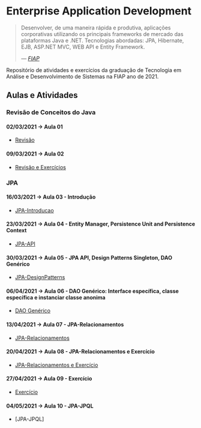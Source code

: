 # Enterprise Application Development

<blockquote>
    <p>
        Desenvolver, de uma maneira rápida e produtiva, aplicações corporativas utilizando os principais frameworks de mercado das plataformas Java e .NET. Tecnologias abordadas: JPA, Hibernate, EJB, ASP.NET MVC, WEB API e Entity Framework.
    </p>
    <footer>— <cite><a href="https://www.fiap.com.br">FIAP</a></cite></footer>
</blockquote>

Repositório de atividades e exercícios da graduação de Tecnologia em Análise e Desenvolvimento de Sistemas na FIAP ano de 2021.

## Aulas e Atividades

### Revisão de Conceitos do Java
#### 02/03/2021 -> Aula 01
- [Revisão](https://github.com/jonasmzsouza/fiap-tdsr-ead/commit/3ba2d65e2b2e3375fd83dd994154e1e1270af327)
  
#### 09/03/2021 -> Aula 02
- [Revisão e Exercícios](https://github.com/jonasmzsouza/fiap-tdsr-ead/commit/91ebbef0adb5e13e677ef9716195a443514a096e)

### JPA
#### 16/03/2021 -> Aula 03 - Introdução
- [JPA-Introducao](https://github.com/jonasmzsouza/fiap-tdsr-ead/commit/49d40c5c753f0e1856fae7736a36a53130b5032a)

#### 23/03/2021 -> Aula 04 - Entity Manager, Persistence Unit and Persistence Context
- [JPA-API](https://github.com/jonasmzsouza/fiap-tdsr-ead/commit/782cfd345c8dbc51f9912c2a7199aec169b1d616)

#### 30/03/2021 -> Aula 05 - JPA API, Design Patterns Singleton, DAO Genérico
- [JPA-DesignPatterns](https://github.com/jonasmzsouza/fiap-tdsr-ead/commit/9586f9addf06bdb9c0dee4d97fb9883bae50600b)

#### 06/04/2021 -> Aula 06 - DAO Genérico: Interface específica, classe específica e instanciar classe anonima
- [DAO Genérico](https://github.com/jonasmzsouza/fiap-tdsr-ead/commit/4b47d739ba54818b012582a602ae2dc7c908e778)

#### 13/04/2021 -> Aula 07 - JPA-Relacionamentos
- [JPA-Relacionamentos](https://github.com/jonasmzsouza/fiap-tdsr-ead/commit/a83b17b3a1cee11f3f2225bee0cced1c614462c6)

#### 20/04/2021 -> Aula 08 - JPA-Relacionamentos e Exercício
- [JPA-Relacionamentos e Exercício](https://github.com/jonasmzsouza/fiap-tdsr-ead/commit/bf402432de0cc7945280ddd36a5dde4221e5f82f)

#### 27/04/2021 -> Aula 09 - Exercício
- [Exercício](https://github.com/jonasmzsouza/fiap-tdsr-ead/commit/5da952bcb0769c47b33933777c19009d8956775c)

#### 04/05/2021 -> Aula 10 - JPA-JPQL
- [JPA-JPQL]